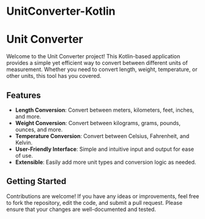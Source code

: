 # UnitConverter-Kotlin

# Unit Converter

Welcome to the Unit Converter project! This Kotlin-based application provides a simple yet efficient way to convert between different units of measurement. 
Whether you need to convert length, weight, temperature, or other units, this tool has you covered.

## Features

- **Length Conversion**: Convert between meters, kilometers, feet, inches, and more.
- **Weight Conversion**: Convert between kilograms, grams, pounds, ounces, and more.
- **Temperature Conversion**: Convert between Celsius, Fahrenheit, and Kelvin.
- **User-Friendly Interface**: Simple and intuitive input and output for ease of use.
- **Extensible**: Easily add more unit types and conversion logic as needed.

## Getting Started

Contributions are welcome! If you have any ideas or improvements, feel free to fork the repository, 
edit the code, and submit a pull request. Please ensure that your changes are well-documented and tested.
